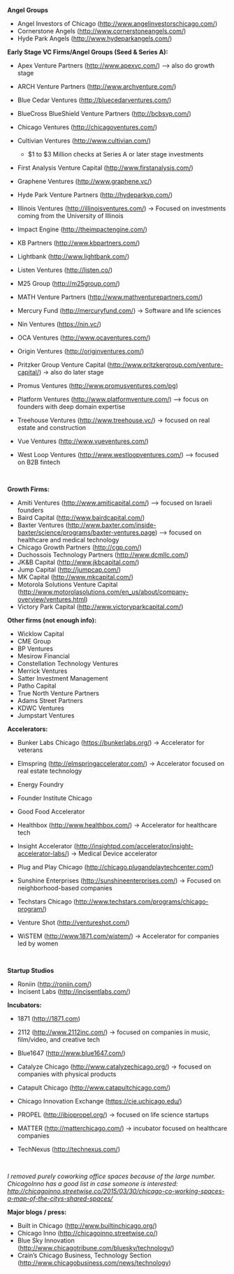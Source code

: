 **Angel Groups**
* Angel Investors of Chicago (http://www.angelinvestorschicago.com/)
* Cornerstone Angels (http://www.cornerstoneangels.com/) 
* Hyde Park Angels (http://www.hydeparkangels.com/)




**Early Stage VC Firms/Angel Groups (Seed & Series A):**
* Apex Venture Partners (http://www.apexvc.com/) —> also do growth stage

* ARCH Venture Partners (http://www.archventure.com/)

* Blue Cedar Ventures (http://bluecedarventures.com/)

* BlueCross BlueShield Venture Partners (http://bcbsvp.com/)

* Chicago Ventures (http://chicagoventures.com/)

* Cultivian Ventures (http://www.cultivian.com/)

  * $1 to $3 Million checks at Series A or later stage investments



* First Analysis Venture Capital (http://www.firstanalysis.com/) 

* Graphene Ventures (http://www.graphene.vc/)

* Hyde Park Venture Partners (http://hydeparkvp.com/) 

* Illinois Ventures (http://illinoisventures.com/) → Focused on investments coming from the University of Illinois

* Impact Engine (http://theimpactengine.com/)

* KB Partners (http://www.kbpartners.com/)

* Lightbank (http://www.lightbank.com/)

* Listen Ventures (http://listen.co/)

* M25 Group (http://m25group.com/)

* MATH Venture Partners (http://www.mathventurepartners.com/) 

* Mercury Fund (http://mercuryfund.com/) → Software and life sciences

* Nin Ventures (https://nin.vc/) 

* OCA Ventures (http://www.ocaventures.com/)

* Origin Ventures (http://originventures.com/)

* Pritzker Group Venture Capital (http://www.pritzkergroup.com/venture-capital/) → also do later stage

* Promus Ventures (http://www.promusventures.com/pg)

* Platform Ventures (http://www.platformventure.com/) —> focus on founders with deep domain expertise

* Treehouse Ventures (http://www.treehouse.vc/) → focused on real estate and construction

* Vue Ventures (http://www.vueventures.com/)

* West Loop Ventures (http://www.westloopventures.com/) —> focused on B2B fintech

  ​


**Growth Firms:**
* Amiti Ventures (http://www.amiticapital.com/) —> focused on Israeli founders
* Baird Capital (http://www.bairdcapital.com/)
* Baxter Ventures (http://www.baxter.com/inside-baxter/science/programs/baxter-ventures.page) —> focused on healthcare and medical technology
* Chicago Growth Partners (http://cgp.com/)
* Duchossois Technology Partners (http://www.dcmllc.com/)
* JK&B Capital (http://www.jkbcapital.com/)
* Jump Capital (http://jumpcap.com/)
* MK Capital (http://www.mkcapital.com/) 
* Motorola Solutions Venture Capital (http://www.motorolasolutions.com/en_us/about/company-overview/ventures.html) 
* Victory Park Capital (http://www.victoryparkcapital.com/)




**Other firms (not enough info):**
* Wicklow Capital
* CME Group
* BP Ventures
* Mesirow Financial
* Constellation Technology Ventures
* Merrick Ventures
* Satter Investment Management
* Patho Capital
* True North Venture Partners
* Adams Street Partners
* KDWC Ventures
* Jumpstart Ventures




**Accelerators:**
* Bunker Labs Chicago (https://bunkerlabs.org/) → Accelerator for veterans

* Elmspring (http://elmspringaccelerator.com/) → Accelerator focused on real estate technology

* Energy Foundry

* Founder Institute Chicago

* Good Food Accelerator

* Healthbox (http://www.healthbox.com/) → Accelerator for healthcare tech

* Insight Accelerator (http://insightpd.com/accelerator/insight-accelerator-labs/) → Medical Device accelerator 

* Plug and Play Chicago (http://chicago.plugandplaytechcenter.com/) 

* Sunshine Enterprises (http://sunshineenterprises.com/) → Focused on neighborhood-based companies

* Techstars Chicago (http://www.techstars.com/programs/chicago-program/) 

* Venture Shot (http://ventureshot.com/) 

* WiSTEM (http://www.1871.com/wistem/) → Accelerator for companies led by women

  ​


**Startup Studios**
* Roniin (http://roniin.com/) 
* Incisent Labs (http://incisentlabs.com/) 




**Incubators:**

* 1871 (http://1871.com)

* 2112 (http://www.2112inc.com/) → focused on companies in music, film/video, and creative tech

* Blue1647 (http://www.blue1647.com/) 

* Catalyze Chicago (http://www.catalyzechicago.org/) → focused on companies with physical products

* Catapult Chicago (http://www.catapultchicago.com/)

* Chicago Innovation Exchange (https://cie.uchicago.edu/) 

* PROPEL (http://ibiopropel.org/) → focused on life science startups

* MATTER (http://matterchicago.com/) → incubator focused on healthcare companies

* TechNexus (http://technexus.com/) 

  ​


*I removed purely coworking office spaces because of the large number. ChicagoInno has a good list in case someone is interested: http://chicagoinno.streetwise.co/2015/03/30/chicago-co-working-spaces-a-map-of-the-citys-shared-spaces/* 



**Major blogs / press:**

* Built in Chicago (http://www.builtinchicago.org/) 
* Chicago Inno (http://chicagoinno.streetwise.co/) 
* Blue Sky Innovation (http://www.chicagotribune.com/bluesky/technology/)
* Crain’s Chicago Business, Technology Section (http://www.chicagobusiness.com/news/technology)

